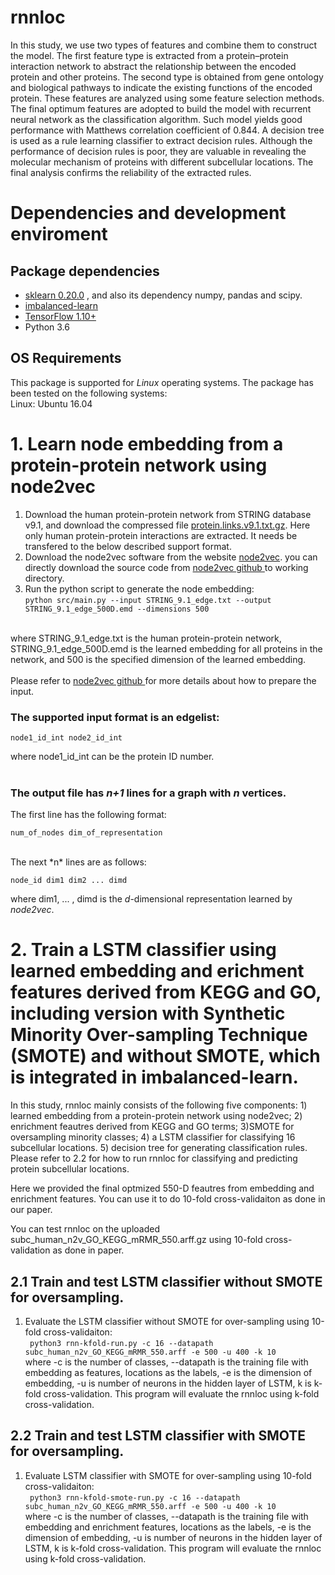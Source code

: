# rnnloc
In this study, we use two types of features and combine them to construct the model. The first feature type is extracted from a protein–protein interaction network to abstract the relationship between the encoded protein and other proteins. The second type is obtained from gene ontology and biological pathways to indicate the existing functions of the encoded protein. These features are analyzed using some feature selection methods. The final optimum features are adopted to build the model with recurrent neural network as the classification algorithm. Such model yields good performance with Matthews correlation coefficient of 0.844. A decision tree is used as a rule learning classifier to extract decision rules. Although the performance of decision rules is poor, they are valuable in revealing the molecular mechanism of proteins with different subcellular locations. The final analysis confirms the reliability of the extracted rules.

# Dependencies and development enviroment

## Package dependencies
  * <a href=https://github.com/scikit-learn/scikit-learn>sklearn 0.20.0</a> , and also its dependency numpy, pandas and scipy. <br>
  * <a href=https://github.com/scikit-learn-contrib/imbalanced-learn>imbalanced-learn</a> <br>
  * <a href=https://www.tensorflow.org/> TensorFlow 1.10+ </a> <br>
  * Python 3.6 <br>
  
## OS Requirements
This package is supported for *Linux* operating systems. The package has been tested on the following systems: <br>
Linux: Ubuntu 16.04  <br>
  
# 1. Learn node embedding from a protein-protein network using node2vec
1. Download the human protein-protein network from STRING database v9.1, and download the compressed file <a href="http://string91.embl.de/newstring_cgi/show_download_page.pl?UserId=wOOpKXCrcQGf&sessionId=fcg4u2oXFFYd">protein.links.v9.1.txt.gz</a>. Here only human protein-protein interactions are extracted. It needs be transfered to the below described support format. <br>
2. Download the node2vec software from the website <a href="https://snap.stanford.edu/node2vec/">node2vec</a>. you can directly download the source code from <a href="https://github.com/aditya-grover/node2vec">node2vec github </a> to working directory. <br>
3. Run the python script to generate the node embedding: <br>
```python src/main.py --input STRING_9.1_edge.txt --output STRING_9.1_edge_500D.emd --dimensions 500```
<br>
where STRING_9.1_edge.txt is the human protein-protein network, STRING_9.1_edge_500D.emd is the learned embedding for all proteins in the network, and 500 is the specified dimension of the learned embedding. <br>
<br>
Please refer to <a href="https://github.com/aditya-grover/node2vec">node2vec github </a> for more details about how to prepare the input.<br>

### The supported input format is an edgelist: <br>
	node1_id_int node2_id_int
where node1_id_int can be the protein ID number. <br>
<br>
### The output file has *n+1* lines for a graph with *n* vertices.  <br>
The first line has the following format: <br>

	num_of_nodes dim_of_representation

<br>
The next *n* lines are as follows: <br>
	
	node_id dim1 dim2 ... dimd

where dim1, ... , dimd is the *d*-dimensional representation learned by *node2vec*. <br>


# 2. Train a LSTM classifier using learned embedding and erichment features derived from KEGG and GO, including version with Synthetic Minority Over-sampling Technique (SMOTE) and without SMOTE, which is integrated in imbalanced-learn.

In this study, rnnloc mainly consists of the following five components: 1) learned embedding from a protein-protein network using node2vec; 
2) enrichment feautres derived from KEGG and GO terms; 3)SMOTE for oversampling minority classes; 4) a LSTM classifier for classifying 16 subcellular locations. 
5) decision tree for generating classification rules. Please refer to 2.2 for how to run rnnloc for classifying and predicting protein subcellular locations.<br>

Here we provided the final optmized 550-D feautres from embedding and enrichment features. You can use it to do 10-fold cross-validaiton as done in our paper.

You can test rnnloc on the uploaded subc_human_n2v_GO_KEGG_mRMR_550.arff.gz using 10-fold cross-validation as done in paper. <br>

## 2.1 Train and test LSTM classifier without SMOTE for oversampling.
1. Evaluate the LSTM classifier without SMOTE for over-sampling using 10-fold cross-validaiton:<br>
``` python3 rnn-kfold-run.py -c 16 --datapath subc_human_n2v_GO_KEGG_mRMR_550.arff -e 500 -u 400 -k 10``` <br>
where -c is the number of classes, --datapath is the training file with embedding as features, locations as the labels, -e is the dimension of embedding, -u is number of neurons in the hidden layer of LSTM, k is k-fold cross-validation. This program will evaluate the rnnloc using k-fold cross-validation. <br>

## 2.2 Train and test LSTM classifier with SMOTE for oversampling.
1. Evaluate LSTM classifier with SMOTE for over-sampling using 10-fold cross-validaiton:<br>
``` python3 rnn-kfold-smote-run.py -c 16 --datapath subc_human_n2v_GO_KEGG_mRMR_550.arff -e 500 -u 400 -k 10``` <br>
where -c is the number of classes, --datapath is the training file with embedding and enrichment features, locations as the labels, -e is the dimension of embedding, -u is number of neurons in the hidden layer of LSTM, k is k-fold cross-validation. This program will evaluate the rnnloc using k-fold cross-validation. <br>

